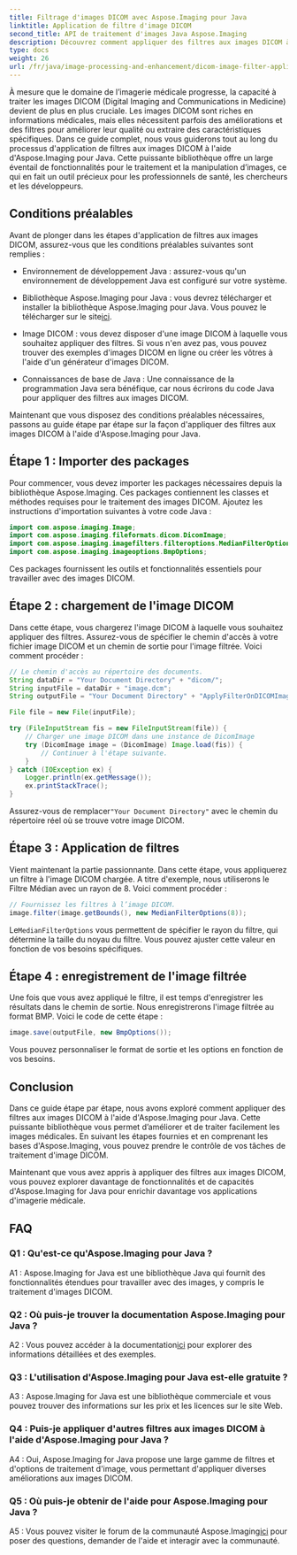 ```yaml
---
title: Filtrage d'images DICOM avec Aspose.Imaging pour Java
linktitle: Application de filtre d'image DICOM
second_title: API de traitement d'images Java Aspose.Imaging
description: Découvrez comment appliquer des filtres aux images DICOM à l'aide d'Aspose.Imaging pour Java. Améliorez facilement l’imagerie médicale.
type: docs
weight: 26
url: /fr/java/image-processing-and-enhancement/dicom-image-filter-application/
---
```

À mesure que le domaine de l’imagerie médicale progresse, la capacité à traiter les images DICOM (Digital Imaging and Communications in Medicine) devient de plus en plus cruciale. Les images DICOM sont riches en informations médicales, mais elles nécessitent parfois des améliorations et des filtres pour améliorer leur qualité ou extraire des caractéristiques spécifiques. Dans ce guide complet, nous vous guiderons tout au long du processus d'application de filtres aux images DICOM à l'aide d'Aspose.Imaging pour Java. Cette puissante bibliothèque offre un large éventail de fonctionnalités pour le traitement et la manipulation d’images, ce qui en fait un outil précieux pour les professionnels de santé, les chercheurs et les développeurs.

## Conditions préalables

Avant de plonger dans les étapes d'application de filtres aux images DICOM, assurez-vous que les conditions préalables suivantes sont remplies :

- Environnement de développement Java : assurez-vous qu'un environnement de développement Java est configuré sur votre système.

-  Bibliothèque Aspose.Imaging pour Java : vous devrez télécharger et installer la bibliothèque Aspose.Imaging pour Java. Vous pouvez le télécharger sur le site[ici](https://releases.aspose.com/imaging/java/).

- Image DICOM : vous devez disposer d'une image DICOM à laquelle vous souhaitez appliquer des filtres. Si vous n'en avez pas, vous pouvez trouver des exemples d'images DICOM en ligne ou créer les vôtres à l'aide d'un générateur d'images DICOM.

- Connaissances de base de Java : Une connaissance de la programmation Java sera bénéfique, car nous écrirons du code Java pour appliquer des filtres aux images DICOM.

Maintenant que vous disposez des conditions préalables nécessaires, passons au guide étape par étape sur la façon d'appliquer des filtres aux images DICOM à l'aide d'Aspose.Imaging pour Java.

## Étape 1 : Importer des packages

Pour commencer, vous devez importer les packages nécessaires depuis la bibliothèque Aspose.Imaging. Ces packages contiennent les classes et méthodes requises pour le traitement des images DICOM. Ajoutez les instructions d'importation suivantes à votre code Java :

```java
import com.aspose.imaging.Image;
import com.aspose.imaging.fileformats.dicom.DicomImage;
import com.aspose.imaging.imagefilters.filteroptions.MedianFilterOptions;
import com.aspose.imaging.imageoptions.BmpOptions;
```

Ces packages fournissent les outils et fonctionnalités essentiels pour travailler avec des images DICOM.

## Étape 2 : chargement de l'image DICOM

Dans cette étape, vous chargerez l'image DICOM à laquelle vous souhaitez appliquer des filtres. Assurez-vous de spécifier le chemin d'accès à votre fichier image DICOM et un chemin de sortie pour l'image filtrée. Voici comment procéder :

```java
// Le chemin d'accès au répertoire des documents.
String dataDir = "Your Document Directory" + "dicom/";
String inputFile = dataDir + "image.dcm";
String outputFile = "Your Document Directory" + "ApplyFilterOnDICOMImage_out.bmp";

File file = new File(inputFile);

try (FileInputStream fis = new FileInputStream(file)) {
    // Charger une image DICOM dans une instance de DicomImage
    try (DicomImage image = (DicomImage) Image.load(fis)) {
        // Continuer à l'étape suivante.
    }
} catch (IOException ex) {
    Logger.println(ex.getMessage());
    ex.printStackTrace();
}
```

 Assurez-vous de remplacer`"Your Document Directory"` avec le chemin du répertoire réel où se trouve votre image DICOM.

## Étape 3 : Application de filtres

Vient maintenant la partie passionnante. Dans cette étape, vous appliquerez un filtre à l'image DICOM chargée. A titre d'exemple, nous utiliserons le Filtre Médian avec un rayon de 8. Voici comment procéder :

```java
// Fournissez les filtres à l’image DICOM.
image.filter(image.getBounds(), new MedianFilterOptions(8));
```

 Le`MedianFilterOptions` vous permettent de spécifier le rayon du filtre, qui détermine la taille du noyau du filtre. Vous pouvez ajuster cette valeur en fonction de vos besoins spécifiques.

## Étape 4 : enregistrement de l'image filtrée

Une fois que vous avez appliqué le filtre, il est temps d'enregistrer les résultats dans le chemin de sortie. Nous enregistrerons l'image filtrée au format BMP. Voici le code de cette étape :

```java
image.save(outputFile, new BmpOptions());
```

Vous pouvez personnaliser le format de sortie et les options en fonction de vos besoins.

## Conclusion

Dans ce guide étape par étape, nous avons exploré comment appliquer des filtres aux images DICOM à l'aide d'Aspose.Imaging pour Java. Cette puissante bibliothèque vous permet d’améliorer et de traiter facilement les images médicales. En suivant les étapes fournies et en comprenant les bases d'Aspose.Imaging, vous pouvez prendre le contrôle de vos tâches de traitement d'image DICOM.

Maintenant que vous avez appris à appliquer des filtres aux images DICOM, vous pouvez explorer davantage de fonctionnalités et de capacités d'Aspose.Imaging for Java pour enrichir davantage vos applications d'imagerie médicale.

## FAQ

### Q1 : Qu'est-ce qu'Aspose.Imaging pour Java ?

A1 : Aspose.Imaging for Java est une bibliothèque Java qui fournit des fonctionnalités étendues pour travailler avec des images, y compris le traitement d'images DICOM.

### Q2 : Où puis-je trouver la documentation Aspose.Imaging pour Java ?

 A2 : Vous pouvez accéder à la documentation[ici](https://reference.aspose.com/imaging/java/) pour explorer des informations détaillées et des exemples.

### Q3 : L'utilisation d'Aspose.Imaging pour Java est-elle gratuite ?

A3 : Aspose.Imaging for Java est une bibliothèque commerciale et vous pouvez trouver des informations sur les prix et les licences sur le site Web.

### Q4 : Puis-je appliquer d'autres filtres aux images DICOM à l'aide d'Aspose.Imaging pour Java ?

A4 : Oui, Aspose.Imaging for Java propose une large gamme de filtres et d'options de traitement d'image, vous permettant d'appliquer diverses améliorations aux images DICOM.

### Q5 : Où puis-je obtenir de l'aide pour Aspose.Imaging pour Java ?

 A5 : Vous pouvez visiter le forum de la communauté Aspose.Imaging[ici](https://forum.aspose.com/) pour poser des questions, demander de l'aide et interagir avec la communauté.